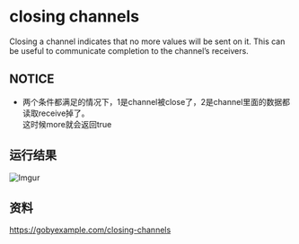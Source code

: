 # closing channels
Closing a channel indicates that no more values will be sent on it. This can be useful to communicate completion to the channel’s receivers.

## NOTICE
 - 两个条件都满足的情况下，1是channel被close了，2是channel里面的数据都读取receive掉了。  
   这时候more就会返回true

## 运行结果
![Imgur](https://i.imgur.com/KEsTAqe.png)

## 资料
https://gobyexample.com/closing-channels